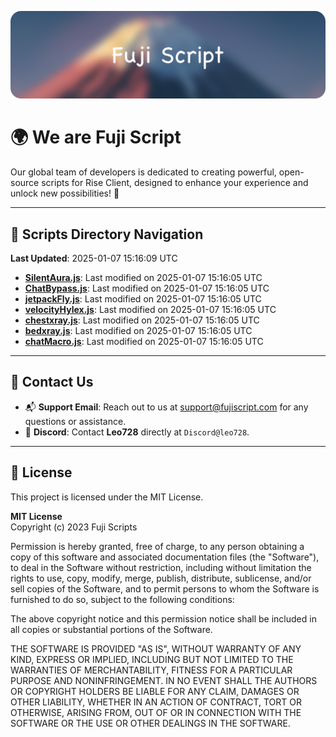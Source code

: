 ![Banner](.github/b.webp)

# 🌍 **We are Fuji Script**

Our global team of developers is dedicated to creating powerful, open-source scripts for Rise Client, designed to enhance your experience and unlock new possibilities! 🌟

---
<!-- SCRIPTS_NAVIGATION_START -->
## 📂 **Scripts Directory Navigation**

**Last Updated**: 2025-01-07 15:16:09 UTC

- **[SilentAura.js](scripts/SilentAura.js)**: Last modified on 2025-01-07 15:16:05 UTC
- **[ChatBypass.js](scripts/ChatBypass.js)**: Last modified on 2025-01-07 15:16:05 UTC
- **[jetpackFly.js](scripts/jetpackFly.js)**: Last modified on 2025-01-07 15:16:05 UTC
- **[velocityHylex.js](scripts/velocityHylex.js)**: Last modified on 2025-01-07 15:16:05 UTC
- **[chestxray.js](scripts/chestxray.js)**: Last modified on 2025-01-07 15:16:05 UTC
- **[bedxray.js](scripts/bedxray.js)**: Last modified on 2025-01-07 15:16:05 UTC
- **[chatMacro.js](scripts/chatMacro.js)**: Last modified on 2025-01-07 15:16:05 UTC

<!-- SCRIPTS_NAVIGATION_END -->

---

## 💬 **Contact Us**  
- 📬 **Support Email**: Reach out to us at [support@fujiscript.com](mailto:support@fujiscript.com) for any questions or assistance.  
- 💬 **Discord**: Contact **Leo728** directly at `Discord@leo728`.

---

## 📜 **License**

This project is licensed under the MIT License.  

**MIT License**  
Copyright (c) 2023 Fuji Scripts  

Permission is hereby granted, free of charge, to any person obtaining a copy of this software and associated documentation files (the "Software"), to deal in the Software without restriction, including without limitation the rights to use, copy, modify, merge, publish, distribute, sublicense, and/or sell copies of the Software, and to permit persons to whom the Software is furnished to do so, subject to the following conditions:  

The above copyright notice and this permission notice shall be included in all copies or substantial portions of the Software.  

THE SOFTWARE IS PROVIDED "AS IS", WITHOUT WARRANTY OF ANY KIND, EXPRESS OR IMPLIED, INCLUDING BUT NOT LIMITED TO THE WARRANTIES OF MERCHANTABILITY, FITNESS FOR A PARTICULAR PURPOSE AND NONINFRINGEMENT. IN NO EVENT SHALL THE AUTHORS OR COPYRIGHT HOLDERS BE LIABLE FOR ANY CLAIM, DAMAGES OR OTHER LIABILITY, WHETHER IN AN ACTION OF CONTRACT, TORT OR OTHERWISE, ARISING FROM, OUT OF OR IN CONNECTION WITH THE SOFTWARE OR THE USE OR OTHER DEALINGS IN THE SOFTWARE.  
